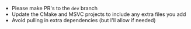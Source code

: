 * Please make PR's to the `dev` branch
* Update the CMake and MSVC projects to include any extra files you add
* Avoid pulling in extra dependencies (but I'll allow if needed)

